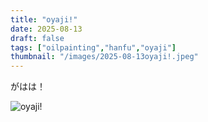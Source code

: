 ```yaml
---
title: "oyaji!"
date: 2025-08-13
draft: false
tags: ["oilpainting","hanfu","oyaji"]
thumbnail: "/images/2025-08-13oyaji!.jpeg"
---
```


がはは！

![oyaji!](/images/2025-08-13oyaji!.jpg)
